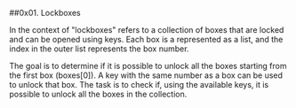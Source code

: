 ##0x01. Lockboxes

In the context of "lockboxes" refers to a collection of boxes that are locked and can be opened using keys. Each box is a represented as a list, and the index in the outer list represents the box number.

The goal is to determine if it is possible to unlock all the boxes starting from the first box (boxes[0]). A key with the same number as a box can be used to unlock that box. The task is to check if, using the available keys, it is possible to unlock all the boxes in the collection.
